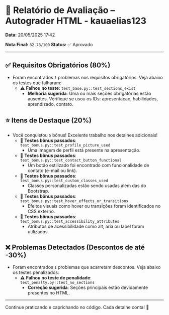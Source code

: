# 🧪 Relatório de Avaliação – Autograder HTML - kauaelias123

**Data:** 20/05/2025 17:42

**Nota Final:** `82.78/100`
**Status:** ✅ Aprovado

---
## ✅ Requisitos Obrigatórios (80%)
- Foram encontrados `1` problemas nos requisitos obrigatórios. Veja abaixo os testes que falharam:
  - ⚠️ **Falhou no teste**: `test_base.py::test_sections_exist`
    - **Melhoria sugerida**: Uma ou mais seções obrigatórias estão ausentes. Verifique se usou os IDs: apresentacao, habilidades, aprendizado, contato.

## ⭐ Itens de Destaque (20%)
- Você conquistou `5` bônus! Excelente trabalho nos detalhes adicionais!
  - 🌟 **Testes bônus passados**: `test_bonus.py::test_profile_picture_used`
    - Uma imagem de perfil está presente na apresentação.
  - 🌟 **Testes bônus passados**: `test_bonus.py::test_contact_button_functional`
    - Um botão estilizado foi encontrado com funcionalidade de contato (e-mail ou link).
  - 🌟 **Testes bônus passados**: `test_bonus.py::test_custom_classes_used`
    - Classes personalizadas estão sendo usadas além das do Bootstrap.
  - 🌟 **Testes bônus passados**: `test_bonus.py::test_hover_effects_or_transitions`
    - Efeitos visuais como hover ou transições foram identificados no CSS externo.
  - 🌟 **Testes bônus passados**: `test_bonus.py::test_accessibility_attributes`
    - Atributos de acessibilidade como alt, aria ou label foram utilizados.

## ❌ Problemas Detectados (Descontos de até -30%)
- Foram encontrados `1` problemas que acarretam descontos. Veja abaixo os testes penalizados:
  - ⚠️ **Falhou no teste de penalidade**: `test_penalty.py::test_no_sections`
    - **Correção sugerida**: Seções principais estão devidamente presentes no HTML.

---
Continue praticando e caprichando no código. Cada detalhe conta! 💪
